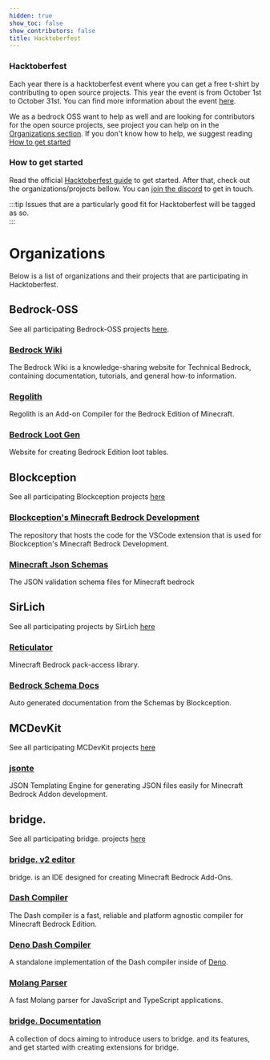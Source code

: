 ```yaml
---
hidden: true
show_toc: false
show_contributors: false
title: Hacktoberfest
---
```

### Hacktoberfest

Each year there is a hacktoberfest event where you can get a free t-shirt by contributing to open source projects. This year the event is from October 1st to October 31st. You can find more information about the event [here](https://hacktoberfest.com/).

We as a bedrock OSS want to help as well and are looking for contributors for the open source projects, see project you can help on in the [Organizations section](#organizations). If you don't know how to help, we suggest reading [How to get started](#how-to-get-started)

### How to get started

Read the official [Hacktoberfest guide](https://hacktoberfest.com/participation/#beginner-resources) to get started. After that, check out the organizations/projects bellow. You can [join the discord]( https://discord.gg/XjV87YN) to get in touch. 

:::tip
Issues that are a particularly good fit for Hacktoberfest will be tagged as so.  
:::

# Organizations

Below is a list of organizations and their projects that are participating in Hacktoberfest.

## Bedrock-OSS

See all participating Bedrock-OSS projects [here](https://github.com/orgs/Bedrock-OSS/repositories?q=topic%3Ahacktoberfest).

### [Bedrock Wiki](https://github.com/Bedrock-OSS/bedrock-wiki)

The Bedrock Wiki is a knowledge-sharing website for Technical Bedrock, containing documentation, tutorials, and general how-to information.

### [Regolith](https://github.com/Bedrock-OSS/regolith)

Regolith is an Add-on Compiler for the Bedrock Edition of Minecraft. 


### [Bedrock Loot Gen](https://github.com/Bedrock-OSS/bedrock-loot-gen)
Website for creating Bedrock Edition loot tables.


## Blockception

See all participating Blockception projects [here](https://github.com/orgs/Blockception/repositories?q=topic%3Ahacktoberfest)

### [Blockception's Minecraft Bedrock Development](https://github.com/Blockception/VSCode-Bedrock-Development-Extension)

The repository that hosts the code for the VSCode extension that is used for Blockception's Minecraft Bedrock Development.

### [Minecraft Json Schemas](https://github.com/Blockception/Minecraft-bedrock-json-schemas)

The JSON validation schema files for Minecraft bedrock

## SirLich

See all participating projects by SirLich [here](https://github.com/orgs/SirLich/repositories?q=topic%3Ahacktoberfest)

### [Reticulator](https://github.com/SirLich/reticulator)

Minecraft Bedrock pack-access library.

### [Bedrock Schema Docs](https://github.com/SirLich/bedrock-schema-docs)

Auto generated documentation from the Schemas by Blockception.

## MCDevKit

See all participating MCDevKit projects [here](https://github.com/orgs/MCDevKit/repositories?q=topic%3Ahacktoberfest)

### [jsonte](https://github.com/MCDevKit/jsonte)

JSON Templating Engine for generating JSON files easily for Minecraft Bedrock Addon development.

## bridge.

See all participating bridge. projects [here](https://github.com/orgs/bridge-core/repositories?q=topic%3Ahacktoberfest)

### [bridge. v2 editor](https://github.com/bridge-core/editor)

bridge. is an IDE designed for creating Minecraft Bedrock Add-Ons.

### [Dash Compiler](https://github.com/bridge-core/dash-compiler)

The Dash compiler is a fast, reliable and platform agnostic compiler for Minecraft Bedrock Edition.

### [Deno Dash Compiler](https://github.com/bridge-core/deno-dash-compiler)

A standalone implementation of the Dash compiler inside of [Deno](https://deno.land/).

### [Molang Parser](https://github.com/bridge-core/molang)

A fast Molang parser for JavaScript and TypeScript applications.

### [bridge. Documentation](https://github.com/bridge-core/docs)

A collection of docs aiming to introduce users to bridge. and its features, and get started with creating extensions for bridge.
